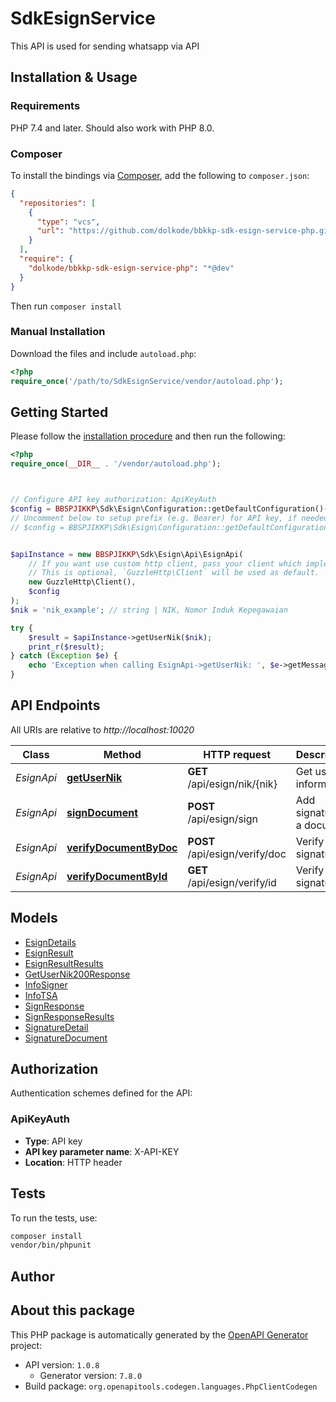# SdkEsignService

This API is used for sending whatsapp via API


## Installation & Usage

### Requirements

PHP 7.4 and later.
Should also work with PHP 8.0.

### Composer

To install the bindings via [Composer](https://getcomposer.org/), add the following to `composer.json`:

```json
{
  "repositories": [
    {
      "type": "vcs",
      "url": "https://github.com/dolkode/bbkkp-sdk-esign-service-php.git"
    }
  ],
  "require": {
    "dolkode/bbkkp-sdk-esign-service-php": "*@dev"
  }
}
```

Then run `composer install`

### Manual Installation

Download the files and include `autoload.php`:

```php
<?php
require_once('/path/to/SdkEsignService/vendor/autoload.php');
```

## Getting Started

Please follow the [installation procedure](#installation--usage) and then run the following:

```php
<?php
require_once(__DIR__ . '/vendor/autoload.php');



// Configure API key authorization: ApiKeyAuth
$config = BBSPJIKKP\Sdk\Esign\Configuration::getDefaultConfiguration()->setApiKey('X-API-KEY', 'YOUR_API_KEY');
// Uncomment below to setup prefix (e.g. Bearer) for API key, if needed
// $config = BBSPJIKKP\Sdk\Esign\Configuration::getDefaultConfiguration()->setApiKeyPrefix('X-API-KEY', 'Bearer');


$apiInstance = new BBSPJIKKP\Sdk\Esign\Api\EsignApi(
    // If you want use custom http client, pass your client which implements `GuzzleHttp\ClientInterface`.
    // This is optional, `GuzzleHttp\Client` will be used as default.
    new GuzzleHttp\Client(),
    $config
);
$nik = 'nik_example'; // string | NIK, Nomor Induk Kepegawaian

try {
    $result = $apiInstance->getUserNik($nik);
    print_r($result);
} catch (Exception $e) {
    echo 'Exception when calling EsignApi->getUserNik: ', $e->getMessage(), PHP_EOL;
}

```

## API Endpoints

All URIs are relative to *http://localhost:10020*

Class | Method | HTTP request | Description
------------ | ------------- | ------------- | -------------
*EsignApi* | [**getUserNik**](docs/Api/EsignApi.md#getusernik) | **GET** /api/esign/nik/{nik} | Get user information
*EsignApi* | [**signDocument**](docs/Api/EsignApi.md#signdocument) | **POST** /api/esign/sign | Add signature to a document
*EsignApi* | [**verifyDocumentByDoc**](docs/Api/EsignApi.md#verifydocumentbydoc) | **POST** /api/esign/verify/doc | Verify signature
*EsignApi* | [**verifyDocumentById**](docs/Api/EsignApi.md#verifydocumentbyid) | **GET** /api/esign/verify/id | Verify signature

## Models

- [EsignDetails](docs/Model/EsignDetails.md)
- [EsignResult](docs/Model/EsignResult.md)
- [EsignResultResults](docs/Model/EsignResultResults.md)
- [GetUserNik200Response](docs/Model/GetUserNik200Response.md)
- [InfoSigner](docs/Model/InfoSigner.md)
- [InfoTSA](docs/Model/InfoTSA.md)
- [SignResponse](docs/Model/SignResponse.md)
- [SignResponseResults](docs/Model/SignResponseResults.md)
- [SignatureDetail](docs/Model/SignatureDetail.md)
- [SignatureDocument](docs/Model/SignatureDocument.md)

## Authorization

Authentication schemes defined for the API:
### ApiKeyAuth

- **Type**: API key
- **API key parameter name**: X-API-KEY
- **Location**: HTTP header


## Tests

To run the tests, use:

```bash
composer install
vendor/bin/phpunit
```

## Author



## About this package

This PHP package is automatically generated by the [OpenAPI Generator](https://openapi-generator.tech) project:

- API version: `1.0.8`
    - Generator version: `7.8.0`
- Build package: `org.openapitools.codegen.languages.PhpClientCodegen`
